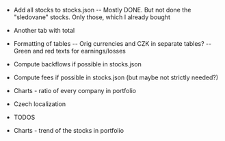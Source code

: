 - Add all stocks to stocks.json
-- Mostly DONE. But not done the "sledovane" stocks. Only those, which I already bought

- Another tab with total

- Formatting of tables 
-- Orig currencies and CZK in separate tables?
-- Green and red texts for earnings/losses

- Compute backflows if possible in stocks.json

- Compute fees if possible in stocks.json (but maybe not strictly needed?)

- Charts - ratio of every company in portfolio

- Czech localization

- TODOS
 
- Charts - trend of the stocks in portfolio
